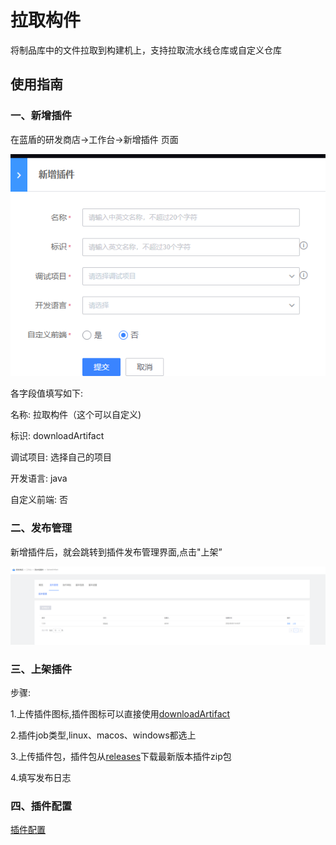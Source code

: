 # 拉取构件
将制品库中的文件拉取到构建机上，支持拉取流水线仓库或自定义仓库

## 使用指南
### 一、新增插件
在蓝盾的研发商店->工作台->新增插件 页面

![添加插件](images/addPlugin.png)

各字段值填写如下:

名称: 拉取构件（这个可以自定义)

标识: downloadArtifact

调试项目: 选择自己的项目

开发语言: java

自定义前端: 否

### 二、发布管理
新增插件后，就会跳转到插件发布管理界面,点击"上架”

![上架插件](images/publish.png)

### 三、上架插件
步骤:

1.上传插件图标,插件图标可以直接使用[downloadArtifact](images/downloadArtifact.png)

2.插件job类型,linux、macos、windows都选上

3.上传插件包，插件包从[releases](https://github.com/TencentBlueKing/ci-downloadArtifact/releases)下载最新版本插件zip包

4.填写发布日志

### 四、插件配置
[插件配置](docs/desc.md)
